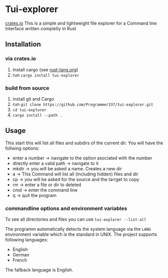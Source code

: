 # Tui-explorer
[crates.io](https://crates.io/crates/tui-explorer)
This is a simple and lightweight file explorer for a Command line Interface written completly in Rust
## Installation
### via crates.io
1. Install cargo (see [rust-lang.org](https://www.rust-lang.org/tools/install))
2. run `cargo install tui-explorer`
### build from source
1. install git and Cargo
2. run `git clone https://github.com/Programmer337/tui-explorer.git`
3. `cd tui-explorer`
4. `cargo install --path .`
## Usage
This start this will list all files and subdirs of the current dir. You will have the follwing options:
* enter a number -> navigate to the option asociated with the number
* directly enter a valid path -> navigate to it
* mkdir -> you will be asked a name. Creates a new dir
* a -> This Command will list all (including hidden) files and dir
* cp -> you will be asked for the source and the tarrget to copy
* rm -> enter a file or dir to deleted
* cmd -> enter the command line
* q -> quit the program 
### commandline options and environment variables
To see all directories and files you can use `tui-explorer --list-all`

The programm automatically detects the system language via the `LANG` environment variable which is the standard in UNIX.
The project supports following languages:
* English
* German
* French

The fallback language is English.